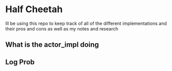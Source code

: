 # Half Cheetah 

 Ill be using this repo to keep track of all of the different implementations and their pros and cons as well as my notes and research 

## What is the actor_impl doing


## Log Prob


